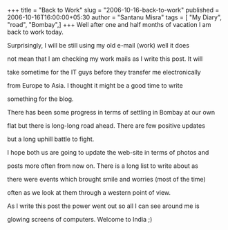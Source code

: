 +++
title = "Back to Work"
slug = "2006-10-16-back-to-work"
published = 2006-10-16T16:00:00+05:30
author = "Santanu Misra"
tags = [ "My Diary", "road", "Bombay",]
+++
Well after one and half months of vacation I am back to work today.
Surprisingly, I will be still using my old e-mail (work) well it does
not mean that I am checking my work mails as I write this post. It will
take sometime for the IT guys before they transfer me electronically
from Europe to Asia. I thought it might be a good time to write
something for the blog.

There has been some progress in terms of settling in Bombay at our own
flat but there is long-long road ahead. There are few positive updates
but a long uphill battle to fight.

I hope both us are going to update the web-site in terms of photos and
posts more often from now on. There is a long list to write about as
there were events which brought smile and worries (most of the time)
often as we look at them through a western point of view.

As I write this post the power went out so all I can see around me is
glowing screens of computers. Welcome to India ;)
